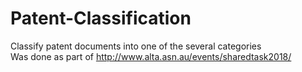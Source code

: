# Patent-Classification
Classify patent documents into one of the several categories <br>
Was done as part of  http://www.alta.asn.au/events/sharedtask2018/

